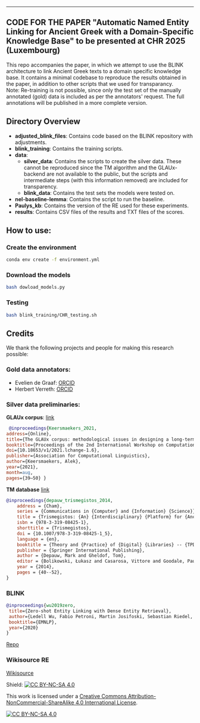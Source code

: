 ----
CODE FOR THE PAPER "Automatic Named Entity Linking for Ancient Greek with a Domain-Specific Knowledge Base" to be presented at CHR 2025 (Luxembourg)
----
This repo accompanies the paper, in which we attempt to use the BLINK architecture to link Ancient Greek texts to a domain specific knowledge base. It contains a minimal codebase to reproduce the results obtained in the paper, in addition to other scripts that we used for transparancy.   
Note: Re-training is not possible, since only the test set of the manually annotated (gold) data is included as per the annotators' request. The full annotations will be published in a more complete version.


## Directory Overview
- **adjusted_blink_files**: Contains code based on the BLINK repository with adjustments.
- **blink_training**: Contains the training scripts.
- **data**:
  - **silver_data**: Contains the scripts to create the silver data. These cannot be reproduced since the TM algorithm and the GLAUx-backend are not available to the public, but the scripts and intermediate steps (with this information removed) are included for transparency.
  - **blink_data**: Contains the test sets the models were tested on.
- **nel-baseline-lemma**: Contains the script to run the baseline.
- **Paulys_kb**: Contains the version of the RE used for these experiments.
- **results**: Contains CSV files of the results and TXT files of the scores.


## How to use:
### Create the environment
```bash
conda env create -f environment.yml
```

### Download the models
```bash
bash dowload_models.py
```

### Testing
```bash
bash blink_training/CHR_testing.sh
```

## Credits
We thank the following projects and people for making this research possible:

### Gold data annotators:
- Evelien de Graaf: [ORCID](https://orcid.org/0009-0006-8650-1595)
- Herbert Verreth: [ORCID](https://orcid.org/0000-0002-3538-8290)

### Silver data preliminaries:
**GLAUx corpus**: [link](https://glaux.be/)

```bibtex
 @inproceedings{Keersmaekers_2021, 
address={Online}, 
title={The GLAUx corpus: methodological issues in designing a long-term, diverse, multi-layered corpus of Ancient Greek}, 
booktitle={Proceedings of the 2nd International Workshop on Computational Approaches to Historical Language Change 2021},
doi={10.18653/v1/2021.lchange-1.6},
publisher={Association for Computational Linguistics}, 
author={Keersmaekers, Alek}, 
year={2021}, 
month=aug, 
pages={39–50} }
```

**TM database** [link](https://www.trismegistos.org/)

```bibtex
@inproceedings{depauw_trismegistos_2014,
	address = {Cham},
	series = {Communications in {Computer} and {Information} {Science}},
	title = {Trismegistos: {An} {Interdisciplinary} {Platform} for {Ancient} {World} {Texts} and {Related} {Information}},
	isbn = {978-3-319-08425-1},
	shorttitle = {Trismegistos},
	doi = {10.1007/978-3-319-08425-1_5},
	language = {en},
	booktitle = {Theory and {Practice} of {Digital} {Libraries} -- {TPDL} 2013 {Selected} {Workshops}},
	publisher = {Springer International Publishing},
	author = {Depauw, Mark and Gheldof, Tom},
	editor = {Bolikowski, Łukasz and Casarosa, Vittore and Goodale, Paula and Houssos, Nikos and Manghi, Paolo and Schirrwagen, Jochen},
	year = {2014},
	pages = {40--52},
}
```

### BLINK
```bibtex
@inproceedings{wu2019zero,
 title={Zero-shot Entity Linking with Dense Entity Retrieval},
 author={Ledell Wu, Fabio Petroni, Martin Josifoski, Sebastian Riedel, Luke Zettlemoyer},
 booktitle={EMNLP},
 year={2020}
}
```
[Repo](https://github.com/facebookresearch/BLINK.git)

### Wikisource RE
[Wikisource](https://de.wikisource.org/wiki/Paulys_Realencyclop%C3%A4die_der_classischen_Altertumswissenschaft)



Shield: [![CC BY-NC-SA 4.0][cc-by-nc-sa-shield]][cc-by-nc-sa]

This work is licensed under a
[Creative Commons Attribution-NonCommercial-ShareAlike 4.0 International License][cc-by-nc-sa].

[![CC BY-NC-SA 4.0][cc-by-nc-sa-image]][cc-by-nc-sa]

[cc-by-nc-sa]: http://creativecommons.org/licenses/by-nc-sa/4.0/
[cc-by-nc-sa-image]: https://licensebuttons.net/l/by-nc-sa/4.0/88x31.png
[cc-by-nc-sa-shield]: https://img.shields.io/badge/License-CC%20BY--NC--SA%204.0-lightgrey.svg
